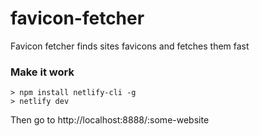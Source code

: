 # favicon-fetcher

Favicon fetcher finds sites favicons and fetches them fast

### Make it work

```
> npm install netlify-cli -g
> netlify dev
```

Then go to http://localhost:8888/:some-website
